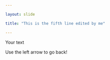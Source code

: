 ```yaml
---

layout: slide

title: "This is the fifth line edited by me"

---
```


Your text

Use the left arrow to go back!
